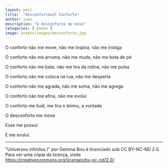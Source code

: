 ```yaml
---
layout: post
title:  "Desconfortável Conforto"
author: juan
description: "O desconforto me move"
categories: [ poema ]
image: assets/images/desconforto.jpg
---
```

O conforto não me move, não me inspira, não me instiga

O conforto não me arruma, não me muda, não me bota de pé

O conforto não me bate, não me tira da rotina, não me pulsa

O conforto não me coloca na rua, não me desperta

O conforto não me agrada, não me soma, não me agrega

O conforto não me afina, não me evolui

O conforto me iludi, me tira o ânimo, a vontade

O desconforto me move

Esse me possui 

E me evolui.

---
"Universos infinitos I" por Gemma Bou é licenciado sob CC BY-NC-ND 2.0. Para ver uma cópia da licença, visite https://creativecommons.org/licenses/by-nc-nd/2.0/
